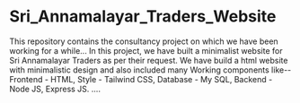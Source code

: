 # Sri_Annamalayar_Traders_Website
This repository contains the consultancy project on which we have been working for a while...
In this project, we have built a minimalist website for Sri Annamalayar Traders as per their request.
We have build a html website with minimalistic design and also included many Working components like--
Frontend - HTML,
Style - Tailwind CSS,
Database - My SQL,
Backend - Node JS, Express JS.
....